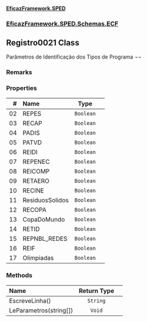 #### [EficazFramework.SPED](EficazFrameworkSPED.md 'EficazFramework SPED')
### [EficazFramework.SPED.Schemas.ECF](EficazFramework.SPED.Schemas.ECF.md 'EficazFramework.SPED.Schemas.ECF')

## Registro0021 Class

Parâmetros de Identificação dos Tipos de Programa ¬¬

### Remarks
### Properties

| # | Name | Type | |
| ---: | :--- | :---: | :--- |
| 02 | REPES | `Boolean` |  |
| 03 | RECAP | `Boolean` |  |
| 04 | PADIS | `Boolean` |  |
| 05 | PATVD | `Boolean` |  |
| 06 | REIDI | `Boolean` |  |
| 07 | REPENEC | `Boolean` |  |
| 08 | REICOMP | `Boolean` |  |
| 09 | RETAERO | `Boolean` |  |
| 10 | RECINE | `Boolean` |  |
| 11 | ResiduosSolidos | `Boolean` |  |
| 12 | RECOPA | `Boolean` |  |
| 13 | CopaDoMundo | `Boolean` |  |
| 14 | RETID | `Boolean` |  |
| 15 | REPNBL_REDES | `Boolean` |  |
| 16 | REIF | `Boolean` |  |
| 17 | Olimpiadas | `Boolean` |  |
### Methods

| Name | Return Type | |
| :--- | :---: | :--- |
| EscreveLinha() | `String` |  |
| LeParametros(string[]) | `Void` |  |
